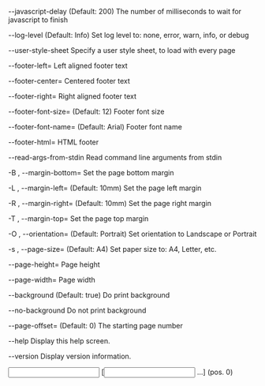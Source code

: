   --javascript-delay                                        (Default: 200) The
                                                            number of
                                                            milliseconds to wait
                                                            for javascript to
                                                            finish

  --log-level                                               (Default: Info) Set
                                                            log level to: none,
                                                            error, warn, info,
                                                            or debug

  --user-style-sheet                                        Specify a user style
                                                            sheet, to load with
                                                            every page

  --footer-left=<text>                                      Left aligned footer
                                                            text

  --footer-center=<text>                                    Centered footer text

  --footer-right=<text>                                     Right aligned footer
                                                            text

  --footer-font-size=<size>                                 (Default: 12) Footer
                                                            font size

  --footer-font-name=<name>                                 (Default: Arial)
                                                            Footer font name

  --footer-html=<url>                                       HTML footer

  --read-args-from-stdin                                    Read command line
                                                            arguments from stdin

  -B <unitreal>, --margin-bottom=<unitreal>                 Set the page bottom
                                                            margin

  -L <unitreal>, --margin-left=<unitreal>                   (Default: 10mm) Set
                                                            the page left margin

  -R <unitreal>, --margin-right=<unitreal>                  (Default: 10mm) Set
                                                            the page right
                                                            margin

  -T <unitreal>, --margin-top=<unitreal>                    Set the page top
                                                            margin

  -O <orientation>, --orientation=<orientation>             (Default: Portrait)
                                                            Set orientation to
                                                            Landscape or
                                                            Portrait

  -s <Size>, --page-size=<Size>                             (Default: A4) Set
                                                            paper size to: A4,
                                                            Letter, etc.

  --page-height=<unitreal>                                  Page height

  --page-width=<unitreal>                                   Page width

  --background                                              (Default: true) Do
                                                            print background

  --no-background                                           Do not print
                                                            background

  --page-offset=<offset>                                    (Default: 0) The
                                                            starting page number

  --help                                                    Display this help
                                                            screen.

  --version                                                 Display version
                                                            information.

  <input file> [<input file> ...] <output file> (pos. 0)    
